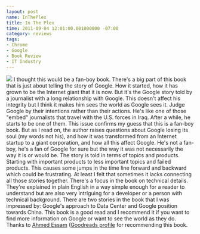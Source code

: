 ```yaml
---
layout: post
name: InThePlex
title: In The Plex
time: 2011-09-04 12:01:00.001000000 -07:00
category: reviews
tags:
- Chrome
- Google
- Book Review
- IT Industry
---
```

<img class="imageOnRight" src="{{ site.reviewsImagesFolder }}{{ page.name }}/InThePlexCover.jpg">  
I thought this would be a fan-boy book.  
There's a big part of this book that is just about telling the story of Google. How it started, how it has grown to be the Internet giant that it is now.  
But it's the Google story told by a journalist with a long relationship with Google. This doesn't affect his integrity but I think it makes him sees the world as Google sees it. Judge Google by their intentions rather than their actions. He's like one of those "embed" journalists that travel with the U.S. forces in Iraq. After a while, he starts to be one of them. This issue confirms my guess that this is a fan-boy book.  
But as I read on, the author raises questions about Google losing its soul (my words not his), and how it was transformed from an Internet startup to a giant corporation, and how all this affect Google. He's not a fan-boy, he's a fan of Google for sure but the way it was not necessarily the way it is or would be.  
The story is told in terms of topics and products. Starting with important products to less important topics and failed products. This causes some jumps in the time line forward and backward which could be frustrating. At least I felt that sometimes it lacks connecting all those stories together.  
There's a focus in the book on technical details. They're explained in plain English in a way simple enough for a reader to understand but are also very intriguing for a developer or a person with technical background.  
There are two stories in the book that I was impressed by: Google's approach to Data Center and Google position towards China.  
This book is a good read and I recommend it if you want to find more information on Google or want to see the world as they do.  
Thanks to <a href="https://twitter.com/#%21/Neo_4583">Ahmed Essam</a> (<a href="http://www.goodreads.com/user/show/5419440">Goodreads profile</a> for recommending this book.  